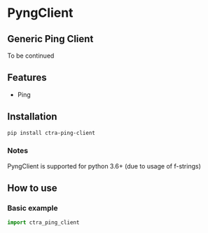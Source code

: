 # PyngClient

## Generic Ping Client
To be continued


## Features

- Ping
## Installation

```bash
pip install ctra-ping-client
```

### Notes

PyngClient is supported for python 3.6+ (due to usage of f-strings)

## How to use

### Basic example

```python
import ctra_ping_client

```
